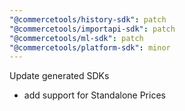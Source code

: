 ```yaml
---
"@commercetools/history-sdk": patch
"@commercetools/importapi-sdk": patch
"@commercetools/ml-sdk": patch
"@commercetools/platform-sdk": minor
---
```


Update generated SDKs

- add support for Standalone Prices
